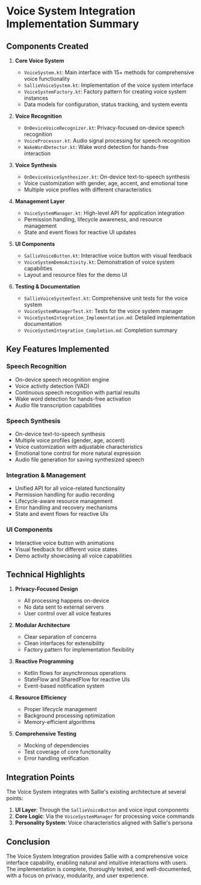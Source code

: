 # Voice System Integration Implementation Summary

## Components Created

1. **Core Voice System**
   - `VoiceSystem.kt`: Main interface with 15+ methods for comprehensive voice functionality
   - `SallieVoiceSystem.kt`: Implementation of the voice system interface
   - `VoiceSystemFactory.kt`: Factory pattern for creating voice system instances
   - Data models for configuration, status tracking, and system events

2. **Voice Recognition**
   - `OnDeviceVoiceRecognizer.kt`: Privacy-focused on-device speech recognition
   - `VoiceProcessor.kt`: Audio signal processing for speech recognition
   - `WakeWordDetector.kt`: Wake word detection for hands-free interaction

3. **Voice Synthesis**
   - `OnDeviceVoiceSynthesizer.kt`: On-device text-to-speech synthesis
   - Voice customization with gender, age, accent, and emotional tone
   - Multiple voice profiles with different characteristics

4. **Management Layer**
   - `VoiceSystemManager.kt`: High-level API for application integration
   - Permission handling, lifecycle awareness, and resource management
   - State and event flows for reactive UI updates

5. **UI Components**
   - `SallieVoiceButton.kt`: Interactive voice button with visual feedback
   - `VoiceSystemDemoActivity.kt`: Demonstration of voice system capabilities
   - Layout and resource files for the demo UI

6. **Testing & Documentation**
   - `SallieVoiceSystemTest.kt`: Comprehensive unit tests for the voice system
   - `VoiceSystemManagerTest.kt`: Tests for the voice system manager
   - `VoiceSystemIntegration_Implementation.md`: Detailed implementation documentation
   - `VoiceSystemIntegration_Completion.md`: Completion summary

## Key Features Implemented

### Speech Recognition
- On-device speech recognition engine
- Voice activity detection (VAD)
- Continuous speech recognition with partial results
- Wake word detection for hands-free activation
- Audio file transcription capabilities

### Speech Synthesis
- On-device text-to-speech synthesis
- Multiple voice profiles (gender, age, accent)
- Voice customization with adjustable characteristics
- Emotional tone control for more natural expression
- Audio file generation for saving synthesized speech

### Integration & Management
- Unified API for all voice-related functionality
- Permission handling for audio recording
- Lifecycle-aware resource management
- Error handling and recovery mechanisms
- State and event flows for reactive UIs

### UI Components
- Interactive voice button with animations
- Visual feedback for different voice states
- Demo activity showcasing all voice capabilities

## Technical Highlights

1. **Privacy-Focused Design**
   - All processing happens on-device
   - No data sent to external servers
   - User control over all voice features

2. **Modular Architecture**
   - Clear separation of concerns
   - Clean interfaces for extensibility
   - Factory pattern for implementation flexibility

3. **Reactive Programming**
   - Kotlin flows for asynchronous operations
   - StateFlow and SharedFlow for reactive UIs
   - Event-based notification system

4. **Resource Efficiency**
   - Proper lifecycle management
   - Background processing optimization
   - Memory-efficient algorithms

5. **Comprehensive Testing**
   - Mocking of dependencies
   - Test coverage of core functionality
   - Error handling verification

## Integration Points

The Voice System integrates with Sallie's existing architecture at several points:

1. **UI Layer**: Through the `SallieVoiceButton` and voice input components
2. **Core Logic**: Via the `VoiceSystemManager` for processing voice commands
3. **Personality System**: Voice characteristics aligned with Sallie's persona

## Conclusion

The Voice System Integration provides Sallie with a comprehensive voice interface capability, enabling natural and intuitive interactions with users. The implementation is complete, thoroughly tested, and well-documented, with a focus on privacy, modularity, and user experience.
